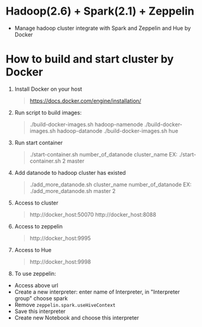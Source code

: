 

# Hadoop(2.6) + Spark(2.1) + Zeppelin

- Manage hadoop cluster integrate with Spark and Zeppelin and Hue by Docker

# How to build and start cluster by Docker
1. Install Docker on your host
    >https://docs.docker.com/engine/installation/

2. Run script to build images:
    >./build-docker-images.sh hadoop-namenode
    >./build-docker-images.sh hadoop-datanode
    >./build-docker-images.sh hue


3. Run start container
    >./start-container.sh number_of_datanode cluster_name
    >EX: ./start-container.sh 2 master

4. Add datanode to hadoop cluster has existed
    >./add_more_datanode.sh cluster_name number_of_datanode
    >EX: ./add_more_datanode.sh master 2

5. Access to cluster
    >http://docker_host:50070
    >http://docker_host:8088

6. Access to zeppelin
    >http://docker_host:9995

7. Access to Hue
    >http://docker_host:9998

8. To use zeppelin:
  - Access above url
  - Create a new interpreter: enter name of Interpreter, in "Interpreter group" choose spark
  - Remove ```zeppelin.spark.useHiveContext```
  - Save this interpreter
  - Create new Notebook and choose this interpreter